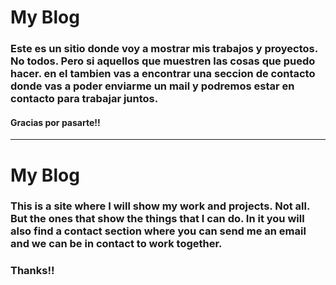 # My Blog
### Este es un sitio donde voy a mostrar mis trabajos y proyectos. No todos. Pero si aquellos que muestren las cosas que puedo hacer. en el tambien vas a encontrar una seccion de contacto donde vas a poder enviarme un mail y podremos estar en contacto para trabajar juntos.

#### Gracias por pasarte!!

-------------

# My Blog

### This is a site where I will show my work and projects. Not all. But the ones that show the things that I can do. In it you will also find a contact section where you can send me an email and we can be in contact to work together.

### Thanks!!
